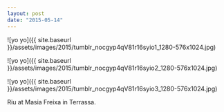 ```yaml
---
layout: post
date: "2015-05-14"
---
```


![yo yo]({{ site.baseurl }}/assets/images/2015/tumblr_nocgyp4qV81r16syio1_1280-576x1024.jpg)

![yo yo]({{ site.baseurl }}/assets/images/2015/tumblr_nocgyp4qV81r16syio2_1280-576x1024.jpg)

![yo yo]({{ site.baseurl }}/assets/images/2015/tumblr_nocgyp4qV81r16syio3_1280-576x1024.jpg)

Riu at Masia Freixa in Terrassa.
